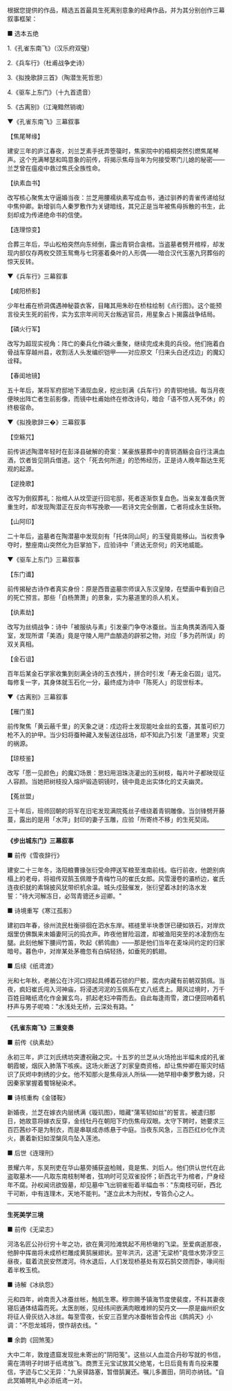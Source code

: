   
  

根据您提供的作品，精选五首最具生死离别意象的经典作品，并为其分别创作三幕叙事框架：

  

■ 选本五绝

1.《孔雀东南飞》（汉乐府双璧）

2.《兵车行》（杜甫战争史诗）

3.《拟挽歌辞三首》（陶潜生死哲思）

4.《驱车上东门》（十九首遗音）

5.《古离别》（江淹黯然销魂）

  

▼《孔雀东南飞》三幕叙事

【焦尾琴缘】

建安三年的庐江春夜，刘兰芝素手抚弄箜篌时，焦家院中的梧桐突然引燃焦尾琴声。这个充满琴瑟和鸣意象的前传，将揭示焦母当年为何接受寒门儿媳的秘密——兰芝曾在瘟疫中救过焦氏全族性命。

  

【纨素血书】

改写核心聚焦太守逼婚当夜：兰芝用腰襦纨素写成血书，通过驯养的青雀传递给狱中焦仲卿。新增驯鸟人秦罗敷作为关键暗线，其兄正是当年被焦母拆散的书生，此刻却成为传递绝命书的信使。

  

【连理惊变】

合葬三年后，华山松柏突然向东倾倒，露出青铜合衾棺。当盗墓者劈开棺椁，却发现内部仅存两枚交颈玉鸳鸯与七窍塞着桑叶的人形偶——暗合汉代玉塞九窍葬俗的惊天反转。

  

▼《兵车行》三幕叙事

【咸阳桥影】

少年杜甫在桥洞偶遇神秘蓑衣客，目睹其用朱砂在桥柱绘制《点行图》。这个能预言役夫生死的前传，实为玄宗年间司天台叛逃官员，用星象占卜揭露战争结局。

  

【磷火行军】

改写为超现实视角：阵亡的秦兵化作磷火重聚，继续完成未竟的兵役。他们拖着白骨战车穿越州县，收割活人头发编织铠甲——对应原文「归来头白还戍边」的魔幻诠释。

  

【春闺地镜】

五十年后，某将军府邸地下涌现血泉，挖出刻满《兵车行》的青铜地镜。每当月夜便映出阵亡者生前影像，而镜中杜甫始终在修改诗句，暗合「语不惊人死不休」的终极宿命。

  

▼《拟挽歌辞三�》三幕叙事

【空觞咒】

前传讲述陶潜年轻时在彭泽县破解的奇案：某豪族墓葬中的青铜酒觞会自行注满血酒，饮者皆见阴兵借道。这个「死去何所道」的恐怖经历，正是诗人晚年豁达生死观的起源。

  

【逆挽歌】

改写为倒叙葬礼：抬棺人从坟茔逆行回宅邸，死者逐渐恢复血色。当亲友准备庆贺重生时，却发现陶潜正在反向书写挽歌——若诗文完全倒置，亡者将成永生妖物。

  

【山阿印】

二十年后，盗墓者在陶潜墓中发现刻有「托体同山阿」的玉璧竟能移山。当权贵争夺时，整座南山突然化为巨掌拍下，应验诗中「贤达无奈何」的天地威能。

  

▼《驱车上东门》三幕叙事

【东门谶】

前传揭秘古诗作者真实身份：原是西晋盗墓宗师误入东汉皇陵，在壁画中看到自己的死亡预言。那些「白杨萧萧」的景象，实为墓道里的杀人机关。

  

【纨素劫】

改写为丝绸战争：诗中「被服纨与素」引发豪门争夺冰蚕丝。当主角携美酒闯入蚕室，发现所谓「美酒」竟是守陵人用尸血酿造的辟邪之物，对应「多为药所误」的双关真相。

  

【金石诅】

百年后某金石学家收集到刻满全诗的玉衣残片，拼合时引发「寿无金石固」诅咒。每修复一字，其身体就玉石化一分，最终成为诗中「陈死人」的现世标本。

  

▼《古离别》三幕叙事

【雁门茧】

前传聚焦「黄云蔽千里」的天象之谜：戍边将士发现能吐金丝的玄蚕，其茧可织刀枪不入的护甲。当少妇将蚕种藏入发髻送往战场，却不知此乃引发「道里寒」灾变的祸源。

  

【琼枝鉴】

改写「愿一见颜色」的魔幻场景：思妇用泪珠浇灌出的玉树枝，每片叶子都映现征人容颜。当她把树枝投入熔炉锻造铜镜时，镜中竟走出实体化的丈夫幽灵。

  

【菟丝盟」

三十年后，班师回朝的将军在旧宅发现满院菟丝子缠绕着青铜雕像。当剑锋劈开藤蔓，露出的是用「水萍」封印的妻子玉雕，应验「所寄终不移」的生死契阔。

  

---


  
  

**《步出城东门》三幕叙事**

  

■ 前传《雪夜辞行》

建安二十三年冬，洛阳粮曹掾张衍受命押送军粮至淮南前线。临行前夜，他跪别病榻上的老母，将祖传双鹄玉佩赠予青梅竹马的崔氏女郎。风雪漫卷的灞桥边，崔氏连夜织就的素锦披风犹带织机余温。城头戍鼓催发，张衍望着冰封的洛水发誓："待大河解冻日，必驾青骢还乡迎卿。"

  

■ 诗境重写《寒江孤影》

建初四年春，徐州流民杜衡徘徊在泗水东岸。褡裢里半块黍饼已硬如铁石，对岸炊烟里仿佛飘来未婚妻阿沅的捣衣声。昨夜他冒险泅渡，却被渔阳突至的冰凌割伤左腿。此刻他解下腰间竹笛，吹起《鹡鸰曲》——那是他们当年在麦垛间约定的归家暗号。暮色中，对岸某处茅檐忽有白绢轻扬，如垂死的鹤翅。

  

■ 后续《纸鸢渡》

光和七年秋，老艄公在汴河口捞起具缚着石锁的尸骸，腐衣内藏有前朝双鹄佩。当夜，疯妇崔氏闯入河神庙，将浸透河泥的玉佩系在丈八纸鸢上。飓风过境时，万千百姓目睹纸鸢化作金翼玄鸟，抓起老妇冲霄而去。自此每逢雨雪，渡口便回响着机杼声与男子呢喃："水浅处无桥，云深处有路。"

  

---

  

**《孔雀东南飞》三重变奏**

  

■ 前传《纨素劫》

永初三年，庐江刘氏绣坊突遭祝融之灾。十五岁的兰芝从火场抢出半幅未成的孔雀朝霞帔，烟灰入肺落下咳疾。这场火断送了刘家皇商资格，却让焦仲卿在赈灾时结识了灰烬中刺绣的少女。他不知那火是焦母派人所纵——她早相中秦罗敷为媳，只因秦家掌握着蜀锦秘染术。

  

■ 诗核重构《金镂鞍》

新婚夜，兰芝在嫁衣内层绣满《璇玑图》，暗藏"蒲苇韧如丝"的誓言。被遣归那日，她故意将嫁衣反穿，金线牡丹在朝阳下灼伤焦母双眼。太守下聘时，她要求三百匹茜纱不是为制衣，而是串联成赤练悬于中庭。当夜东风急，三百匹红纱化作流火，裹着新妇如涅槃凤鸟坠入莲池。

  

■ 后世《连理刑》

景耀六年，东吴刑吏在华山墓旁捕获盗柏贼，竟是焦、刘后人。他们供认世代在此盗取墓木——凡取东南枝制琴者，弦响时可见双雀投怀；斫西北干为棺者，尸身经年不腐。孙权闻讯欲毁墓，却见墓中飞出铜雀衔着半幅血书："东南枝可斫，西北干可断，中有连理木，天地不能判。"遂立此木为刑杖，专笞负心之人。

  

---

  

**生死美学三境**

  

■ 前传《无梁志》

河洛名匠公孙衍穷十年之功，欲在黄河险滩筑起不用桥墩的飞梁。至爱病逝那夜，他醉中挥凿将未成桥栏雕成黄鹄展翅状。翌年洪汛，这道"无梁桥"竟借水势浮空三昼夜，载着流民安然渡河。待水退后，人们发现桥基处有双石鹄交颈而卧，喙间衔着半枚玉梳。

  

■ 诗解《冰纨怨》

元和四年，岭南贡入冰蚕丝帐，触肌生寒。穆宗赐予镇海节度使裴度，不料其妻夜寝后通体结霜而死。太医剖帐，见经纬间嵌满肉眼难辨的契丹文——原是幽州织女将征人骨灰纺入冰丝。每至雪夜，长安三百里内冰蚕帐皆会传出《鹧鸪天》小调："不怨龙城将，恨作胡衣线。"

  

■ 余韵《回煞笺》

大中二年，敦煌遗窟发现批未寄出的"阴阳笺"。这些以人血混合丹砂写就的书信，需在清明子时绑于纸鸢放飞。商贾王元宝试放其父绝笔，七日后竟有青鸟投来覆信，字迹与亡父无异："九泉驿路塞，暂借鹄翼还。嘱儿多置田，阴司亦纳钱。"自此冥婚聘礼中必添纸鸢一对。
